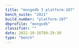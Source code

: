 ```yaml
---
title: "mongodb 3 platform-107"
bench_suite: "2021"
build_number: "platform-107"
dbprofile: "mongodb"
classifier: ""
date: 2022-10-16T09:29:30
type: "bench"
---
```

